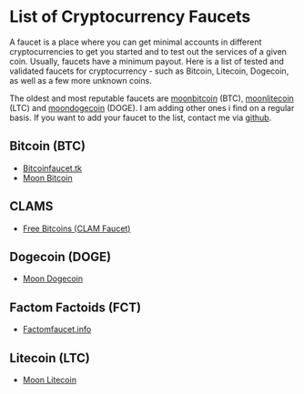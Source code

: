 # List of Cryptocurrency Faucets

A faucet is a place where you can get minimal accounts in different cryptocurrencies to get you started and to test out the services of a given coin. Usually, faucets have a minimum payout. Here is a list of tested and validated faucets for cryptocurrency - such as Bitcoin, Litecoin, Dogecoin, as well as a few more unknown coins.

The oldest and most reputable faucets are [moonbitcoin](http://moonbit.co.in/?ref=0ddabd92bff0) \(BTC\), [moonlitecoin](http://moonliteco.in/?ref=5b1f195e5346) \(LTC\) and [moondogecoin](http://moondoge.co.in/?ref=73ab2d9b1bb1) \(DOGE\). I am adding other ones i find on a regular basis. If you want to add your faucet to the list, contact me via [github](https://github.com/kreiser55).



## Bitcoin \(BTC\)

* [Bitcoinfaucet.tk](http://bitcoinfaucet.tk/?ref=36xbBCJSMsuEkzywkXnNXo7j19yC99bcB1)
* [Moon Bitcoin](http://moonbit.co.in/?ref=0ddabd92bff0)

## CLAMS

* [Free Bitcoins \(CLAM Faucet\)](https://www.gitbook.com/book/kreiser512/bitcoin-cryptocurrency-and-altcoins/edit#)

## Dogecoin \(DOGE\)

* [Moon Dogecoin](http://moondoge.co.in/?ref=73ab2d9b1bb1) 

## Factom Factoids \(FCT\)

* [Factomfaucet.info](http://factomfaucet.info/ref/FA29CDJ7aE8vvdNPxif5KTzj9UeedMZRRyQ1owxTQSFacxvf3s1z)

## Litecoin \(LTC\)

* [Moon Litecoin](https://www.gitbook.com/book/kreiser512/bitcoin-cryptocurrency-and-altcoins/edit#)




